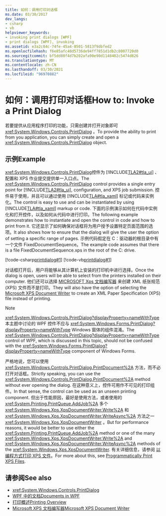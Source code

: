 ```yaml
---
title: 如何：调用打印对话框
ms.date: 03/30/2017
dev_langs:
- csharp
- vb
helpviewer_keywords:
- invoking print dialogs [WPF]
- print dialogs [WPF], invoking
ms.assetid: e3a2c84c-74fe-45a4-8501-5813f9dbfed2
ms.openlocfilehash: f6e85afc40d5736de94ff7851d1db2c8007720d0
ms.sourcegitcommit: bf5dd80f4d7b202afa90e90d1148402c5474d826
ms.translationtype: MT
ms.contentlocale: zh-CN
ms.lasthandoff: 03/30/2021
ms.locfileid: "96970882"
---
```

# <a name="how-to-invoke-a-print-dialog"></a><span data-ttu-id="72193-102">如何：调用打印对话框</span><span class="sxs-lookup"><span data-stu-id="72193-102">How to: Invoke a Print Dialog</span></span>
<span data-ttu-id="72193-103">若要提供从应用程序打印的功能，只需创建并打开对象即可 <xref:System.Windows.Controls.PrintDialog> 。</span><span class="sxs-lookup"><span data-stu-id="72193-103">To provide the ability to print from you application, you can simply create and open a <xref:System.Windows.Controls.PrintDialog> object.</span></span>  
  
## <a name="example"></a><span data-ttu-id="72193-104">示例</span><span class="sxs-lookup"><span data-stu-id="72193-104">Example</span></span>  
 <span data-ttu-id="72193-105"><xref:System.Windows.Controls.PrintDialog>控件为 [!INCLUDE[TLA2#tla_ui](../../../includes/tla2sharptla-ui-md.md)] 、配置和 XPS 作业提交提供单一入口点。</span><span class="sxs-lookup"><span data-stu-id="72193-105">The <xref:System.Windows.Controls.PrintDialog> control provides a single entry point for [!INCLUDE[TLA2#tla_ui](../../../includes/tla2sharptla-ui-md.md)], configuration, and XPS job submission.</span></span> <span data-ttu-id="72193-106">控件易于使用，并且可以通过使用 [!INCLUDE[TLA#tla_xaml](../../../includes/tlasharptla-xaml-md.md)] 标记或代码来实例化。</span><span class="sxs-lookup"><span data-stu-id="72193-106">The control is easy to use and can be instantiated by using [!INCLUDE[TLA#tla_xaml](../../../includes/tlasharptla-xaml-md.md)] markup or code.</span></span> <span data-ttu-id="72193-107">下面的示例演示如何在代码中实例化和打开控件，以及如何从代码中进行打印。</span><span class="sxs-lookup"><span data-stu-id="72193-107">The following example demonstrates how to instantiate and open the control in code and how to print from it.</span></span> <span data-ttu-id="72193-108">它还显示了如何确保对话框将为用户授予设置特定页面范围的选项。</span><span class="sxs-lookup"><span data-stu-id="72193-108">It also shows how to ensure that the dialog will give the user the option of setting a specific range of pages.</span></span> <span data-ttu-id="72193-109">示例代码假定在 C：驱动器的根目录中有一个文件 FixedDocumentSequence。</span><span class="sxs-lookup"><span data-stu-id="72193-109">The example code assumes that there is a file FixedDocumentSequence.xps in the root of the C: drive.</span></span>  
  
 [!code-csharp[printdialog#1](~/samples/snippets/csharp/VS_Snippets_Wpf/PrintDialog/CSharp/Window1.xaml.cs#1)]
 [!code-vb[printdialog#1](~/samples/snippets/visualbasic/VS_Snippets_Wpf/PrintDialog/visualbasic/window1.xaml.vb#1)]  
  
 <span data-ttu-id="72193-110">对话框打开后，用户将能够从其计算机上安装的打印机中进行选择。</span><span class="sxs-lookup"><span data-stu-id="72193-110">Once the dialog is open, users will be able to select from the printers installed on their computer.</span></span> <span data-ttu-id="72193-111">他们还可以选择 [MICROSOFT Xps 文档编写器](/windows/win32/printdocs/microsoft-xps-document-writer) 来创建 XML 纸张规范 (XPS) 文件而不是打印。</span><span class="sxs-lookup"><span data-stu-id="72193-111">They will also have the option of selecting the [Microsoft XPS Document Writer](/windows/win32/printdocs/microsoft-xps-document-writer) to create an XML Paper Specification (XPS) file instead of printing.</span></span>  
  
> [!NOTE]
> <span data-ttu-id="72193-112"><xref:System.Windows.Controls.PrintDialog?displayProperty=nameWithType>本主题中讨论的 WPF 控件不应与 <xref:System.Windows.Forms.PrintDialog?displayProperty=nameWithType> Windows 窗体的组件混淆。</span><span class="sxs-lookup"><span data-stu-id="72193-112">The <xref:System.Windows.Controls.PrintDialog?displayProperty=nameWithType> control of WPF, which is discussed in this topic, should not be confused with the <xref:System.Windows.Forms.PrintDialog?displayProperty=nameWithType> component of Windows Forms.</span></span>  
  
 <span data-ttu-id="72193-113">严格地说，您可以使用 <xref:System.Windows.Controls.PrintDialog.PrintDocument%2A> 方法，而不必打开对话框。</span><span class="sxs-lookup"><span data-stu-id="72193-113">Strictly speaking, you can use the <xref:System.Windows.Controls.PrintDialog.PrintDocument%2A> method without ever opening the dialog.</span></span> <span data-ttu-id="72193-114">在这种意义上，控件可用作不可见的打印组件。</span><span class="sxs-lookup"><span data-stu-id="72193-114">In that sense, the control can be used as an unseen printing component.</span></span> <span data-ttu-id="72193-115">但出于性能原因，最好是使用方法，或者使用的 <xref:System.Printing.PrintQueue.AddJob%2A> 多个 <xref:System.Windows.Xps.XpsDocumentWriter.Write%2A> 和 <xref:System.Windows.Xps.XpsDocumentWriter.WriteAsync%2A> 方法之一 <xref:System.Windows.Xps.XpsDocumentWriter> 。</span><span class="sxs-lookup"><span data-stu-id="72193-115">But for performance reasons, it would be better to use either the <xref:System.Printing.PrintQueue.AddJob%2A> method or one of the many <xref:System.Windows.Xps.XpsDocumentWriter.Write%2A> and <xref:System.Windows.Xps.XpsDocumentWriter.WriteAsync%2A> methods of the <xref:System.Windows.Xps.XpsDocumentWriter>.</span></span> <span data-ttu-id="72193-116">有关详细信息，请参阅 [以编程方式打印 XPS 文件](how-to-programmatically-print-xps-files.md)。</span><span class="sxs-lookup"><span data-stu-id="72193-116">For more about this, see [Programmatically Print XPS Files](how-to-programmatically-print-xps-files.md).</span></span>  
  
## <a name="see-also"></a><span data-ttu-id="72193-117">请参阅</span><span class="sxs-lookup"><span data-stu-id="72193-117">See also</span></span>

- <xref:System.Windows.Controls.PrintDialog>
- [<span data-ttu-id="72193-118">WPF 中的文档</span><span class="sxs-lookup"><span data-stu-id="72193-118">Documents in WPF</span></span>](documents-in-wpf.md)
- [<span data-ttu-id="72193-119">打印概述</span><span class="sxs-lookup"><span data-stu-id="72193-119">Printing Overview</span></span>](printing-overview.md)
- [<span data-ttu-id="72193-120">Microsoft XPS 文档编写器</span><span class="sxs-lookup"><span data-stu-id="72193-120">Microsoft XPS Document Writer</span></span>](/windows/win32/printdocs/microsoft-xps-document-writer)
